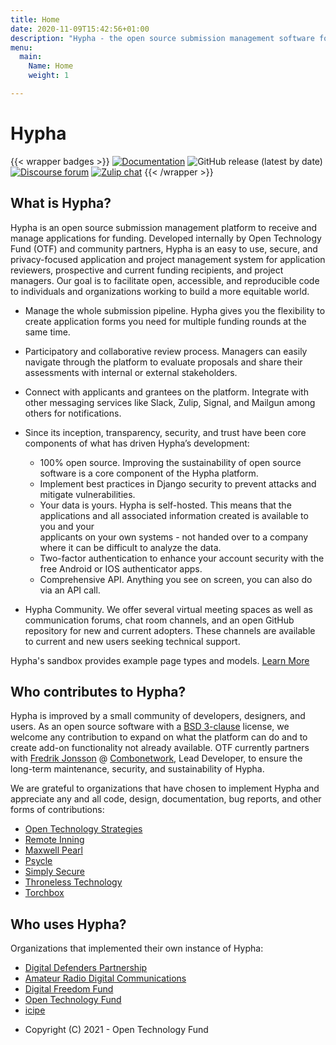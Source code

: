 ```yaml
---
title: Home
date: 2020-11-09T15:42:56+01:00
description: "Hypha - the open source submission management software for open calls."
menu:
  main:
    Name: Home
    weight: 1

---
```


# Hypha

{{< wrapper badges >}}
[![Documentation](https://img.shields.io/badge/docs-hypha.app-purple)](https://docs.hypha.app/)
![GitHub release (latest by date)](https://img.shields.io/github/v/release/HyphaApp/hypha)
[![Discourse forum](https://img.shields.io/badge/forum-we.hypha.app-orange)](https://we.hypha.app/)
[![Zulip chat](https://img.shields.io/badge/chat-chat.hypha.app-brightgreen)](https://chat.hypha.app/)
{{< /wrapper >}}


## What is Hypha? ## 

Hypha is an open source submission management platform to receive and manage applications for funding. Developed internally by Open Technology Fund (OTF) and community partners, Hypha is an easy to use, secure, and privacy-focused application and project management system for application reviewers, prospective and current funding recipients, and project managers. Our goal is to facilitate open, accessible, and reproducible code to individuals and organizations working to build a more equitable world.

- Manage the whole submission pipeline. Hypha gives you the flexibility to create application forms you need for multiple funding rounds at the same time.
 
- Participatory and collaborative review process. Managers can easily navigate through the platform to evaluate proposals and share their assessments with internal or external stakeholders. 


- Connect with applicants and grantees on the platform. Integrate with other messaging services like Slack, Zulip, Signal, and Mailgun among others for notifications.


- Since its inception, transparency, security, and trust have been core components of what has driven Hypha’s development: 
  - 100% open source. Improving the sustainability of open source software is a core component of the Hypha platform. 
  - Implement best practices in Django security to prevent attacks and mitigate vulnerabilities.
  - Your data is yours. Hypha is self-hosted. This means that the applications and all associated information created is available to you and your   
    applicants on your own systems - not handed over to a company where it can be difficult to analyze the data.
  - Two-factor authentication to enhance your account security with the free Android or IOS authenticator apps.
  - Comprehensive API. Anything you see on screen, you can also do via an API call.


- Hypha Community. We offer several virtual meeting spaces as well as communication forums, chat room channels, and an open GitHub repository for new and current adopters. These channels are available to current and new users seeking technical support.

Hypha's sandbox provides example page types and models. [Learn More](https://sandbox.opentech.fund/)

## Who contributes to Hypha? ##

Hypha is improved by a small community of developers, designers, and users. As an open source software with a [BSD 3-clause](https://github.com/HyphaApp/hypha/blob/main/LICENSE) license, we welcome any contribution to expand on what the platform can do and to create add-on functionality not already available. OTF currently partners with [Fredrik Jonsson](https://github.com/frjo) @ [Combonetwork](https://www.combonet.se/), Lead Developer, to ensure the long-term maintenance, security, and sustainability of Hypha.

We are grateful to organizations that have chosen to implement Hypha and appreciate any and all code, design, documentation, bug reports, and other forms of contributions:

- [Open Technology Strategies](https://www.opentechstrategies.com)                
- [Remote Inning](https://www.remoteinning.com/)
- [Maxwell Pearl](https://maxwellpearl.com/)
- [Psycle](https://psycle.com/)                                                    
- [Simply Secure](https://simplysecure.org/)
- [Throneless Technology](https://throneless.tech/)
- [Torchbox](https://www.torchbox.com/)

## Who uses Hypha? ##

Organizations that implemented their own instance of Hypha:

- [Digital Defenders Partnership](https://www.digitaldefenders.org/)
- [Amateur Radio Digital Communications](https://www.ampr.org/)
- [Digital Freedom Fund](https://digitalfreedomfund.org/)
- [Open Technology Fund](https://www.opentech.fund/)
- [icipe](http://www.icipe.org/)

* Copyright (C) 2021 - Open Technology Fund


